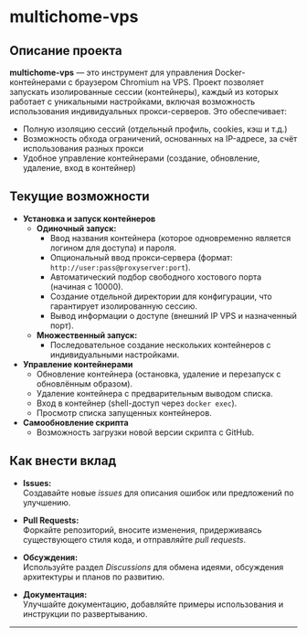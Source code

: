# multichome-vps

## Описание проекта

**multichome-vps** — это инструмент для управления Docker-контейнерами с браузером Chromium на VPS. Проект позволяет запускать изолированные сессии (контейнеры), каждый из которых работает с уникальными настройками, включая возможность использования индивидуальных прокси-серверов. Это обеспечивает:
- Полную изоляцию сессий (отдельный профиль, cookies, кэш и т.д.)
- Возможность обхода ограничений, основанных на IP-адресе, за счёт использования разных прокси
- Удобное управление контейнерами (создание, обновление, удаление, вход в контейнер)

## Текущие возможности

- **Установка и запуск контейнеров**
  - **Одиночный запуск:**
    - Ввод названия контейнера (которое одновременно является логином для доступа) и пароля.
    - Опциональный ввод прокси‑сервера (формат: `http://user:pass@proxyserver:port`).
    - Автоматический подбор свободного хостового порта (начиная с 10000).
    - Создание отдельной директории для конфигурации, что гарантирует изолированную сессию.
    - Вывод информации о доступе (внешний IP VPS и назначенный порт).
  - **Множественный запуск:**
    - Последовательное создание нескольких контейнеров с индивидуальными настройками.
- **Управление контейнерами**
  - Обновление контейнера (остановка, удаление и перезапуск с обновлённым образом).
  - Удаление контейнера с предварительным выводом списка.
  - Вход в контейнер (shell-доступ через `docker exec`).
  - Просмотр списка запущенных контейнеров.
- **Самообновление скрипта**
  - Возможность загрузки новой версии скрипта с GitHub.

## Как внести вклад

- **Issues:**  
  Создавайте новые _issues_ для описания ошибок или предложений по улучшению.
  
- **Pull Requests:**  
  Форкайте репозиторий, вносите изменения, придерживаясь существующего стиля кода, и отправляйте _pull requests_.
  
- **Обсуждения:**  
  Используйте раздел _Discussions_ для обмена идеями, обсуждения архитектуры и планов по развитию.

- **Документация:**  
  Улучшайте документацию, добавляйте примеры использования и инструкции по развертыванию.

---

